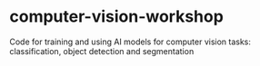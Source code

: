 # computer-vision-workshop
Code for training and using AI models for computer vision tasks: classification, object detection and segmentation
